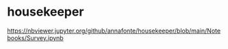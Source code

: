 # housekeeper
https://nbviewer.jupyter.org/github/annafonte/housekeeper/blob/main/Notebooks/Survey.ipynb

